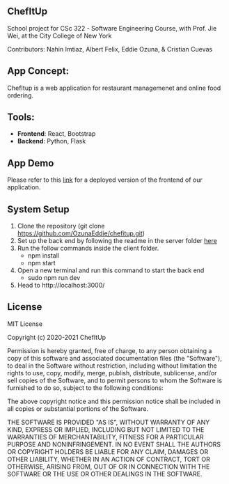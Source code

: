 ## ChefItUp
School project for CSc 322 - Software Engineering Course, with Prof. Jie Wei, at the City College of New York

Contributors: Nahin Imtiaz, Albert Felix, Eddie Ozuna, & Cristian Cuevas

## App Concept:
ChefItup is a web application for restaurant managemenet and online food ordering.

## Tools:
- **Frontend**: React, Bootstrap
- **Backend**: Python, Flask


## App Demo
Please refer to this [link](https://www.acen-chefitup.herokuapp.com) for a deployed version of the frontend of our application.

## System Setup
1. Clone the repository (git clone https://github.com/OzunaEddie/chefitup.git)
2. Set up the back end by following the readme in the server folder [here](https://github.com/OzunaEddie/chefitup/blob/master/server/README.md)
3. Run the follow commands inside the client folder.
      - npm install
      - npm start
4. Open a new terminal and run this command to start the back end
      - sudo npm run dev
5. Head to http://localhost:3000/

## License

MIT License

Copyright (c) 2020-2021 ChefItUp

Permission is hereby granted, free of charge, to any person obtaining a copy of this software and associated documentation files (the "Software"), to deal in the Software without restriction, including without limitation the rights to use, copy, modify, merge, publish, distribute, sublicense, and/or sell copies of the Software, and to permit persons to whom the Software is furnished to do so, subject to the following conditions:

The above copyright notice and this permission notice shall be included in all copies or substantial portions of the Software.

THE SOFTWARE IS PROVIDED "AS IS", WITHOUT WARRANTY OF ANY KIND, EXPRESS OR IMPLIED, INCLUDING BUT NOT LIMITED TO THE WARRANTIES OF MERCHANTABILITY, FITNESS FOR A PARTICULAR PURPOSE AND NONINFRINGEMENT. IN NO EVENT SHALL THE AUTHORS OR COPYRIGHT HOLDERS BE LIABLE FOR ANY CLAIM, DAMAGES OR OTHER LIABILITY, WHETHER IN AN ACTION OF CONTRACT, TORT OR OTHERWISE, ARISING FROM, OUT OF OR IN CONNECTION WITH THE SOFTWARE OR THE USE OR OTHER DEALINGS IN THE SOFTWARE.
